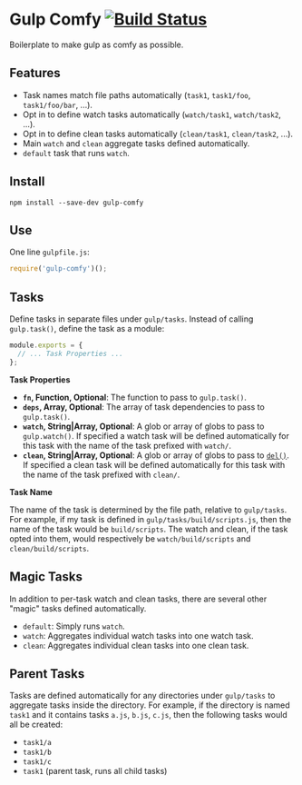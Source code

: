 # Gulp Comfy [![Build Status](https://travis-ci.org/jehoshua02/gulp-comfy.svg)](https://travis-ci.org/jehoshua02/gulp-comfy)

Boilerplate to make gulp as comfy as possible.


## Features

+ Task names match file paths automatically (`task1`, `task1/foo`, `task1/foo/bar`, ...).
+ Opt in to define watch tasks automatically (`watch/task1`, `watch/task2`, ...).
+ Opt in to define clean tasks automatically (`clean/task1`, `clean/task2`, ...).
+ Main `watch` and `clean` aggregate tasks defined automatically.
+ `default` task that runs `watch`.


## Install

```shell
npm install --save-dev gulp-comfy
```


## Use

One line `gulpfile.js`:

```javascript
require('gulp-comfy')();
```

## Tasks

Define tasks in separate files under `gulp/tasks`. Instead of calling
`gulp.task()`, define the task as a module:

```javascript
module.exports = {
  // ... Task Properties ...
};
```

__Task Properties__

+ __`fn`, Function, Optional__: The function to pass to `gulp.task()`.
+ __`deps`, Array, Optional__: The array of task dependencies to pass to `gulp.task()`.
+ __`watch`, String|Array, Optional__: A glob or array of globs to pass to
`gulp.watch()`. If specified a watch task will be defined automatically for this
task with the name of the task prefixed with `watch/`.
+ __`clean`, String|Array, Optional__: A glob or array of globs to pass to
[`del()`](https://www.npmjs.com/package/del). If specified a clean task will be
defined automatically for this task with the name of the task prefixed with
`clean/`.

__Task Name__

The name of the task is determined by the file path, relative to `gulp/tasks`.
For example, if my task is defined in `gulp/tasks/build/scripts.js`, then the
name of the task would be `build/scripts`. The watch and clean, if the task
opted into them, would respectively be `watch/build/scripts` and
`clean/build/scripts`.


## Magic Tasks

In addition to per-task watch and clean tasks, there are several other "magic"
tasks defined automatically.

+ `default`: Simply runs `watch`.
+ `watch`: Aggregates individual watch tasks into one watch task.
+ `clean`: Aggregates individual clean tasks into one clean task.


## Parent Tasks

Tasks are defined automatically for any directories under `gulp/tasks` to
aggregate tasks inside the directory. For example, if the directory is named
`task1` and it contains tasks `a.js`, `b.js`, `c.js`, then the following tasks
would all be created:

+ `task1/a`
+ `task1/b`
+ `task1/c`
+ `task1` (parent task, runs all child tasks)
